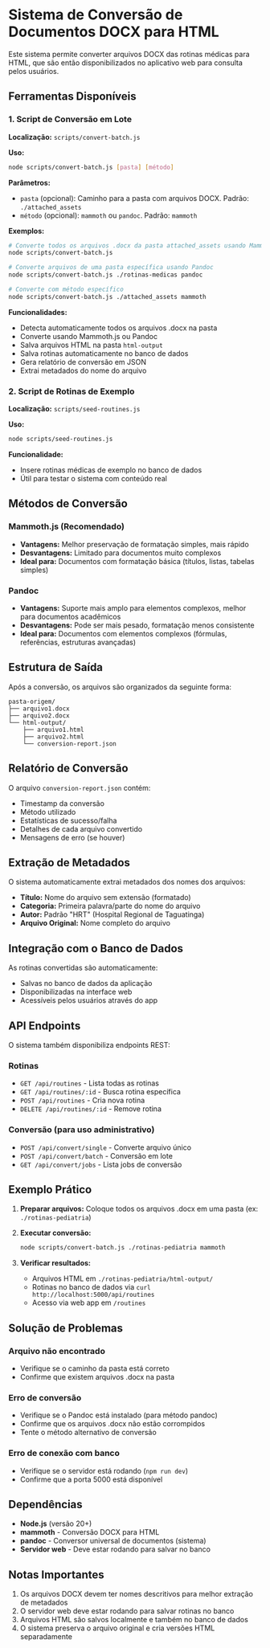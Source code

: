 # Sistema de Conversão de Documentos DOCX para HTML

Este sistema permite converter arquivos DOCX das rotinas médicas para HTML, que são então disponibilizados no aplicativo web para consulta pelos usuários.

## Ferramentas Disponíveis

### 1. Script de Conversão em Lote

**Localização:** `scripts/convert-batch.js`

**Uso:**
```bash
node scripts/convert-batch.js [pasta] [método]
```

**Parâmetros:**
- `pasta` (opcional): Caminho para a pasta com arquivos DOCX. Padrão: `./attached_assets`
- `método` (opcional): `mammoth` ou `pandoc`. Padrão: `mammoth`

**Exemplos:**
```bash
# Converte todos os arquivos .docx da pasta attached_assets usando Mammoth
node scripts/convert-batch.js

# Converte arquivos de uma pasta específica usando Pandoc
node scripts/convert-batch.js ./rotinas-medicas pandoc

# Converte com método específico
node scripts/convert-batch.js ./attached_assets mammoth
```

**Funcionalidades:**
- Detecta automaticamente todos os arquivos .docx na pasta
- Converte usando Mammoth.js ou Pandoc
- Salva arquivos HTML na pasta `html-output`
- Salva rotinas automaticamente no banco de dados
- Gera relatório de conversão em JSON
- Extrai metadados do nome do arquivo

### 2. Script de Rotinas de Exemplo

**Localização:** `scripts/seed-routines.js`

**Uso:**
```bash
node scripts/seed-routines.js
```

**Funcionalidade:**
- Insere rotinas médicas de exemplo no banco de dados
- Útil para testar o sistema com conteúdo real

## Métodos de Conversão

### Mammoth.js (Recomendado)
- **Vantagens:** Melhor preservação de formatação simples, mais rápido
- **Desvantagens:** Limitado para documentos muito complexos
- **Ideal para:** Documentos com formatação básica (títulos, listas, tabelas simples)

### Pandoc
- **Vantagens:** Suporte mais amplo para elementos complexos, melhor para documentos acadêmicos
- **Desvantagens:** Pode ser mais pesado, formatação menos consistente
- **Ideal para:** Documentos com elementos complexos (fórmulas, referências, estruturas avançadas)

## Estrutura de Saída

Após a conversão, os arquivos são organizados da seguinte forma:

```
pasta-origem/
├── arquivo1.docx
├── arquivo2.docx
└── html-output/
    ├── arquivo1.html
    ├── arquivo2.html
    └── conversion-report.json
```

## Relatório de Conversão

O arquivo `conversion-report.json` contém:
- Timestamp da conversão
- Método utilizado
- Estatísticas de sucesso/falha
- Detalhes de cada arquivo convertido
- Mensagens de erro (se houver)

## Extração de Metadados

O sistema automaticamente extrai metadados dos nomes dos arquivos:
- **Título:** Nome do arquivo sem extensão (formatado)
- **Categoria:** Primeira palavra/parte do nome do arquivo
- **Autor:** Padrão "HRT" (Hospital Regional de Taguatinga)
- **Arquivo Original:** Nome completo do arquivo

## Integração com o Banco de Dados

As rotinas convertidas são automaticamente:
- Salvas no banco de dados da aplicação
- Disponibilizadas na interface web
- Acessíveis pelos usuários através do app

## API Endpoints

O sistema também disponibiliza endpoints REST:

### Rotinas
- `GET /api/routines` - Lista todas as rotinas
- `GET /api/routines/:id` - Busca rotina específica
- `POST /api/routines` - Cria nova rotina
- `DELETE /api/routines/:id` - Remove rotina

### Conversão (para uso administrativo)
- `POST /api/convert/single` - Converte arquivo único
- `POST /api/convert/batch` - Conversão em lote
- `GET /api/convert/jobs` - Lista jobs de conversão

## Exemplo Prático

1. **Preparar arquivos:** Coloque todos os arquivos .docx em uma pasta (ex: `./rotinas-pediatria`)

2. **Executar conversão:**
   ```bash
   node scripts/convert-batch.js ./rotinas-pediatria mammoth
   ```

3. **Verificar resultados:**
   - Arquivos HTML em `./rotinas-pediatria/html-output/`
   - Rotinas no banco de dados via `curl http://localhost:5000/api/routines`
   - Acesso via web app em `/routines`

## Solução de Problemas

### Arquivo não encontrado
- Verifique se o caminho da pasta está correto
- Confirme que existem arquivos .docx na pasta

### Erro de conversão
- Verifique se o Pandoc está instalado (para método pandoc)
- Confirme que os arquivos .docx não estão corrompidos
- Tente o método alternativo de conversão

### Erro de conexão com banco
- Verifique se o servidor está rodando (`npm run dev`)
- Confirme que a porta 5000 está disponível

## Dependências

- **Node.js** (versão 20+)
- **mammoth** - Conversão DOCX para HTML
- **pandoc** - Conversor universal de documentos (sistema)
- **Servidor web** - Deve estar rodando para salvar no banco

## Notas Importantes

1. Os arquivos DOCX devem ter nomes descritivos para melhor extração de metadados
2. O servidor web deve estar rodando para salvar rotinas no banco
3. Arquivos HTML são salvos localmente e também no banco de dados
4. O sistema preserva o arquivo original e cria versões HTML separadamente